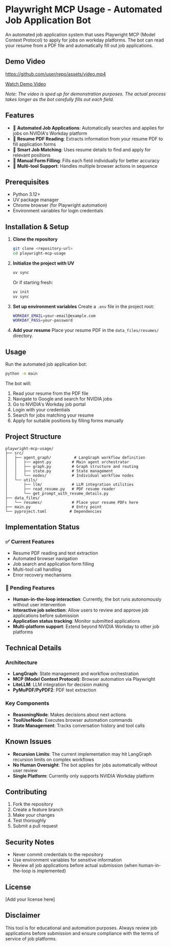 # Playwright MCP Usage - Automated Job Application Bot

An automated job application system that uses Playwright MCP (Model Context Protocol) to apply for jobs on workday platforms. The bot can read your resume from a PDF file and automatically fill out job applications.

## Demo Video

https://github.com/user/repo/assets/video.mp4

[Watch Demo Video](https://rakeshbhugra-website-assets.s3.ap-south-1.amazonaws.com/job-application-demo.mp4)

*Note: The video is sped up for demonstration purposes. The actual process takes longer as the bot carefully fills out each field.*

## Features

- 🤖 **Automated Job Applications**: Automatically searches and applies for jobs on NVIDIA's Workday platform
- 📄 **Resume PDF Reading**: Extracts information from your resume PDF to fill application forms
- 🎯 **Smart Job Matching**: Uses resume details to find and apply for relevant positions
- 🔧 **Manual Form Filling**: Fills each field individually for better accuracy
- 🔄 **Multi-tool Support**: Handles multiple browser actions in sequence

## Prerequisites

- Python 3.12+
- UV package manager
- Chrome browser (for Playwright automation)
- Environment variables for login credentials

## Installation & Setup

1. **Clone the repository**
   ```bash
   git clone <repository-url>
   cd playwright-mcp-usage
   ```

2. **Initialize the project with UV**
   ```bash
   uv sync
   ```
   
   Or if starting fresh:
   ```bash
   uv init
   uv sync
   ```

3. **Set up environment variables**
   Create a `.env` file in the project root:
   ```bash
   WORKDAY_EMAIL=your-email@example.com
   WORKDAY_PASS=your-password
   ```

4. **Add your resume**
   Place your resume PDF in the `data_files/resumes/` directory.

## Usage

Run the automated job application bot:

```bash
python -m main
```

The bot will:
1. Read your resume from the PDF file
2. Navigate to Google and search for NVIDIA jobs
3. Go to NVIDIA's Workday job portal
4. Login with your credentials
5. Search for jobs matching your resume
6. Apply for suitable positions by filling forms manually

## Project Structure

```
playwright-mcp-usage/
├── src/
│   ├── agent_graph/          # LangGraph workflow definition
│   │   ├── agent.py         # Main agent orchestrator
│   │   ├── graph.py         # Graph structure and routing
│   │   ├── state.py         # State management
│   │   └── nodes/           # Individual workflow nodes
│   └── utils/
│       ├── llm/             # LLM integration utilities
│       ├── read_resume.py   # PDF resume reader
│       └── get_prompt_with_resume_details.py
├── data_files/
│   └── resumes/             # Place your resume PDFs here
├── main.py                  # Entry point
└── pyproject.toml          # Dependencies
```

## Implementation Status

### ✅ Current Features
- Resume PDF reading and text extraction
- Automated browser navigation
- Job search and application form filling
- Multi-tool call handling
- Error recovery mechanisms

### 🚧 Pending Features
- **Human-in-the-loop interaction**: Currently, the bot runs autonomously without user intervention
- **Interactive job selection**: Allow users to review and approve job applications before submission
- **Application status tracking**: Monitor submitted applications
- **Multi-platform support**: Extend beyond NVIDIA Workday to other job platforms

## Technical Details

### Architecture
- **LangGraph**: State management and workflow orchestration
- **MCP (Model Context Protocol)**: Browser automation via Playwright
- **LiteLLM**: LLM integration for decision making
- **PyMuPDF/PyPDF2**: PDF text extraction

### Key Components
- **ReasoningNode**: Makes decisions about next actions
- **ToolUseNode**: Executes browser automation commands
- **State Management**: Tracks conversation history and tool calls

## Known Issues

- **Recursion Limits**: The current implementation may hit LangGraph recursion limits on complex workflows
- **No Human Oversight**: The bot applies for jobs automatically without user review
- **Single Platform**: Currently only supports NVIDIA Workday platform

## Contributing

1. Fork the repository
2. Create a feature branch
3. Make your changes
4. Test thoroughly
5. Submit a pull request

## Security Notes

- Never commit credentials to the repository
- Use environment variables for sensitive information
- Review all job applications before actual submission (when human-in-the-loop is implemented)

## License

[Add your license here]

## Disclaimer

This tool is for educational and automation purposes. Always review job applications before submission and ensure compliance with the terms of service of job platforms.